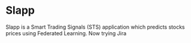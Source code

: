 
# Slapp

Slapp is a Smart Trading Signals (STS) application which predicts stocks prices using Federated Learning.
Now trying Jira
